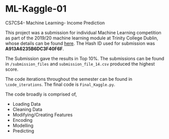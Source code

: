 # ML-Kaggle-01
CS7CS4- Machine Learning- Income Prediction

This project was a submission for individual Machine Learning competition as part of the 2019/20 machine learning module at Trinity College Dublin, whose details can be found [here](https://www.kaggle.com/c/tcdml1920-income-ind). The Hash ID used for submission was **A913A6235B6DC3F40F6F**.

The Submission gave the results in Top 10%. The submissions can be found in ```/submission_files``` and ```submission_file_14.csv``` produced the highest score.

The code iterations throughout the semester can be found in ```\code_iterations```. The final code is ```Final_Kaggle.py```.

The code broadly is comprised of,

- Loading Data
- Cleaning Data
- Modifying/Creating Features
- Encoding
- Modelling
- Predicting
